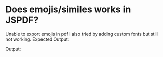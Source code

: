 
# Does emojis/similes works in JSPDF?

Unable to export emojis in pdf I also tried by adding custom fonts but still not working.
Expected Output:

Output:


        